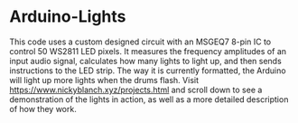 # Arduino-Lights
This code uses a custom designed circuit with an MSGEQ7 8-pin IC to control 50 WS2811 LED pixels. It measures the frequency amplitudes of an input audio signal, calculates how many lights to light up, and then sends instructions to the LED strip. The way it is currently formatted, the Arduino will light up more lights when the drums flash. Visit https://www.nickyblanch.xyz/projects.html and scroll down to see a demonstration of the lights in action, as well as a more detailed description of how they work.
